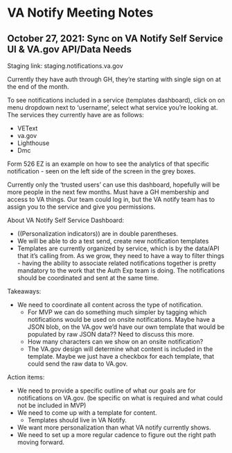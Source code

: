 # VA Notify Meeting Notes

## October 27, 2021: Sync on VA Notify Self Service UI & VA.gov API/Data Needs

Staging link: staging.notifications.va.gov

Currently they have auth through GH, they’re starting with single sign on at the end of the month. 

To see notifications included in a service (templates dashboard), click on on menu dropdown next to ‘username’, select what service you’re looking at. The services they currently have are as follows:

- VEText
- va.gov 
- Lighthouse 
- Dmc

Form 526 EZ is an example on how to see the analytics of that specific notification - seen on the left side of the screen in the grey boxes. 

Currently only the ‘trusted users’ can use this dashboard, hopefully will be more people in the next few months. Must have a GH membership and access to VA things. Our team could log in, but the VA notify team has to assign you to the service and give you permissions.

About VA Notify Self Service Dashboard:
- ((Personalization indicators)) are in double parentheses.
- We will be able to do a test send, create new notification templates 
- Templates are currently organized by service, which is by the data/API that it’s calling from. As we grow, they need to have a way to filter things - having the ability to associate related notifications together is pretty mandatory to the work that the Auth Exp team is doing. The notifications should be coordinated and sent at the same time.

Takeaways:

- We need to coordinate all content across the type of notification. 
    - For MVP we can do something much simpler by tagging which notifications would be used on onsite notifications.  Maybe have a JSON blob, on the VA.gov we’d have our own template that would be populated by raw JSON data?? Need to discuss this more. 
    - How many characters can we show on an onsite notification? 
    - The VA.gov design will determine what content is included in the template. Maybe we just have a checkbox for each template, that could send the raw data to VA.gov. 

Action items:

- We need to provide a specific outline of what our goals are for notifications on VA.gov. (be specific on what is required and what could not be included in MVP)
- We need to come up with a template for content.
    - Templates should live in VA Notify. 
- We want more personalization than what VA notify currently shows.
- We need to set up a more regular cadence to figure out the right path moving forward. 
